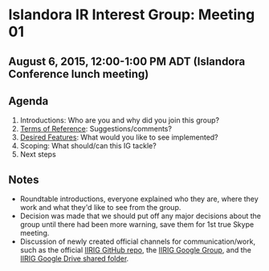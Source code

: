 # Islandora IR Interest Group: Meeting 01

## August 6, 2015, 12:00-1:00 PM ADT (Islandora Conference lunch meeting)

## Agenda

1. Introductions: Who are you and why did you join this group?
2. [Terms of Reference](https://github.com/Islandora/Islandora-IR-Interest-Group/blob/main/README.md): Suggestions/comments?
3. [Desired Features](https://groups.google.com/forum/#!topic/islandora-ir/UTogQUxDeOQ): What would you like to see implemented?
4. Scoping: What should/can this IG tackle? 
5. Next steps

## Notes
* Roundtable introductions, everyone explained who they are, where they work and what they'd like to see from the group.
* Decision was made that we should put off any major decisions about the group until there had been more warning, save them for 1st true Skype meeting.
* Discussion of newly created official channels for communication/work, such as the official [IIRIG GitHub repo](https://github.com/islandora-interest-groups/Islandora-IR-Interest-Group), the [IIRIG Google Group](https://groups.google.com/forum/#!forum/islandora-ir), and the [IIRIG Google Drive shared folder](https://groups.google.com/forum/#!forum/islandora-ir).

